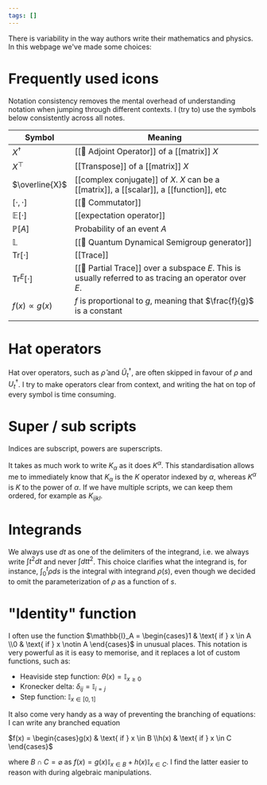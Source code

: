 ```yaml
---
tags: []
---
```

 There is variability in the way authors write their mathematics and physics. In this webpage we've made some choices:

# Frequently used icons
Notation consistency removes the mental overhead of understanding notation when jumping through different contexts. I (try to) use the symbols below consistently across all notes.

| Symbol                    | Meaning                                                                                                |
| ------------------------- | ------------------------------------------------------------------------------------------------------ |
| $X^\dagger$               | [[📘 Adjoint Operator]] of a [[matrix]] $X$                                                            |
| $X^\top$                  | [[Transpose]] of a [[matrix]] $X$                                                                      |
| $\overline{X}$            | [[complex conjugate]] of $X$. $X$ can be a [[matrix]], a [[scalar]], a [[function]], etc               |
| $[ \cdot , \cdot ]$       | [[📘 Commutator]]                                                                                      |
| $\mathbb{E}[ \cdot ]$     | [[expectation operator]]                                                                               |
| $\mathbb{P}[A]$           | Probability of an event $A$                                                                            |
| $\mathbb{L}$              | [[📘 Quantum Dynamical Semigroup generator]]                                                           |
| $\mathrm{Tr}[ \cdot ]$    | [[Trace]]                                                                                              |
| $\mathrm{Tr}^E [ \cdot ]$ | [[📘 Partial Trace]] over a subspace $E$. This is usually referred to as tracing an operator over $E$. |
| $f(x) \propto g(x)$       | $f$ is proportional to $g$, meaning that $\frac{f}{g}$ is a constant                                   |
|                           |                                                                                                        |
# Hat operators
Hat over operators, such as $\hat \rho$ and $\hat U_t^\dagger$, are often skipped in favour of $\rho$ and $U_t^\dagger$. I try to make operators clear from context, and writing the hat on top of every symbol is time consuming.

# Super / sub scripts
Indices are subscript, powers are superscripts.

It takes as much work to write $K_\alpha$ as it does $K^\alpha$. This standardisation allows me to immediately know that $K_\alpha$ is the $K$ operator indexed by $\alpha$, whereas $K^\alpha$ is $K$ to the power of $\alpha$. If we have multiple scripts, we can keep them ordered, for example as $K_{ijkl}$.

# Integrands
We always use $dt$ as one of the delimiters of the integrand, i.e. we always write $\int t^2dt$ and never $\int dt t^2$. This choice clarifies what the integrand is, for instance, $\int_0^t\rho ds$ is the integral with integrand $\rho(s)$, even though we decided to omit the parameterization of $\rho$ as a function of $s$.

# "Identity" function
I often use the function $\mathbb{I}_A =  \begin{cases}1 & \text{ if } x \in A \\0 & \text{ if } x \notin A \end{cases}$ in unusual places. This notation is very powerful as it is easy to memorise, and it replaces a lot of custom functions, such as: 

- Heaviside step function: $\theta(x) = \mathbb{I}_{x \geq 0}$
- Kronecker delta: $\delta_{ij} = \mathbb{I}_{ i = j }$ 
- Step function: $\mathbb{I}_{x \in [0,1]}$ 

It also come very handy as a way of preventing the branching of equations: I can write any branched equation

$f(x) = \begin{cases}g(x) & \text{ if } x \in B \\h(x) & \text{ if } x \in C \end{cases}$

where $B \cap C = \varnothing$  as $f(x) = g(x)\mathbb{I}_{x \in B} + h(x)\mathbb{I}_{x \in C}$. I find the latter easier to reason with during algebraic manipulations.
